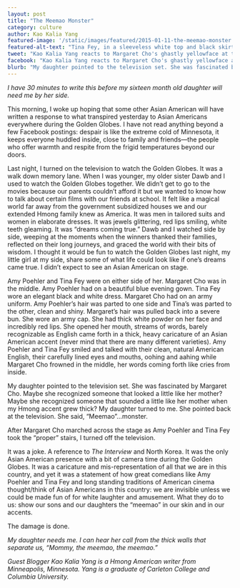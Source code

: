 ```yaml
---
layout: post
title: "The Meemao Monster"
category: culture
author: Kao Kalia Yang
featured-image: '/static/images/featured/2015-01-11-the-meemao-monster.jpg'
featured-alt-text: "Tina Fey, in a sleeveless white top and black skirt, and Amy Poehler, in a purple dress and blue necklace, grimace awkwardly as they stand on either side of Margaret Cho, dressed in a faux North Korean military uniform, wearing white pancake face makeup, leering into a microphone."
tweet: "Kao Kalia Yang reacts to Margaret Cho's ghastly yellowface at the 2015 Golden Globes."
facebook: "Kao Kalia Yang reacts to Margaret Cho's ghastly yellowface at the 2015 Golden Globes."
blurb: "My daughter pointed to the television set. She was fascinated by Margaret Cho. Maybe she recognized someone that looked a little like her mother? Maybe she recognized someone that sounded a little like her mother when my Hmong accent grew thick? My daughter turned to me. She pointed back at the television. She said, “Meemao”…monster."
---
```


_I have 30 minutes to write this before my sixteen month old daughter will need me by her side._

This morning, I woke up hoping that some other Asian American will have written a response to what transpired yesterday to Asian Americans everywhere during the Golden Globes. I have not read anything beyond a few Facebook postings: despair is like the extreme cold of Minnesota, it keeps everyone huddled inside, close to family and friends—the people who offer warmth and respite from the frigid temperatures beyond our doors.

Last night, I turned on the television to watch the Golden Globes. It was a walk down memory lane. When I was younger, my older sister Dawb and I used to watch the Golden Globes together. We didn’t get to go to the movies because our parents couldn’t afford it but we wanted to know how to talk about certain films with our friends at school. It felt like a magical world far away from the government subsidized houses we and our extended Hmong family knew as America. It was men in tailored suits and women in elaborate dresses. It was jewels glittering, red lips smiling, white teeth gleaming. It was “dreams coming true.” Dawb and I watched side by side, weeping at the moments when the winners thanked their families, reflected on their long journeys, and graced the world with their bits of wisdom. I thought it would be fun to watch the Golden Globes last night, my little girl at my side, share some of what life could look like if one’s dreams came true. I didn’t expect to see an Asian American on stage.

Amy Poehler and Tina Fey were on either side of her. Margaret Cho was in the middle. Amy Poehler had on a beautiful blue evening gown. Tina Fey wore an elegant black and white dress. Margaret Cho had on an army uniform. Amy Poehler’s hair was parted to one side and Tina’s was parted to the other, clean and shiny. Margaret’s hair was pulled back into a severe bun. She wore an army cap. She had thick white powder on her face and incredibly red lips. She opened her mouth, streams of words, barely recognizable as English came forth in a thick, heavy caricature of an Asian American accent (never mind that there are many different varieties). Amy Poehler and Tina Fey smiled and talked with their clean, natural American English, their carefully lined eyes and mouths, oohing and aahing while Margaret Cho frowned in the middle, her words coming forth like cries from inside.

My daughter pointed to the television set. She was fascinated by Margaret Cho. Maybe she recognized someone that looked a little like her mother? Maybe she recognized someone that sounded a little like her mother when my Hmong accent grew thick? My daughter turned to me. She pointed back at the television. She said, “Meemao”…monster.

After Margaret Cho marched across the stage as Amy Poehler and Tina Fey took the “proper” stairs, I turned off the television. 

It was a joke. A reference to _The Interview_ and North Korea. It was the only Asian American presence with a bit of camera time during the Golden Globes. It was a caricature and mis-representation of all that we are in this country, and yet it was a statement of how great comedians like Amy Poehler and Tina Fey and long standing traditions of American cinema thought/think of Asian Americans in this country: we are invisible unless we could be made fun of for white laughter and amusement. What they do to us: show our sons and our daughters the “meemao” in our skin and in our accents. 

The damage is done. 

_My daughter needs me. I can hear her call from the thick walls that separate us, “Mommy, the meemao, the meemao.”_

_Guest Blogger Kao Kalia Yang is a Hmong American writer from Minneapolis, Minnesota. Yang is a graduate of Carleton College and Columbia University._